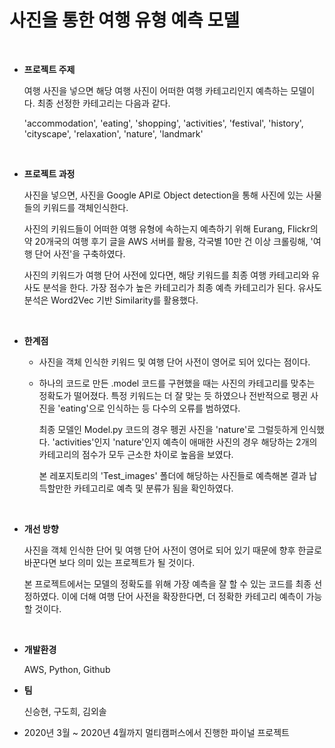 # 사진을 통한 여행 유형 예측 모델

<br>

- **프로젝트 주제**

  여행 사진을 넣으면 해당 여행 사진이 어떠한 여행 카테고리인지 예측하는 모델이다. 최종 선정한 카테고리는 다음과 같다. 

  'accommodation', 'eating', 'shopping', 'activities', 'festival', 'history', 'cityscape', 'relaxation', 'nature', 'landmark' 

  <br>

- **프로젝트 과정**

  사진을 넣으면, 사진을 Google API로 Object detection을 통해 사진에 있는 사물들의 키워드를 객체인식한다.

  사진의 키워드들이 어떠한 여행 유형에 속하는지 예측하기 위해 Eurang, Flickr의 약 20개국의 여행 후기 글을 AWS 서버를 활용, 각국별 10만 건 이상 크롤링해, '여행 단어 사전'을 구축하였다.

  사진의 키워드가 여행 단어 사전에 있다면, 해당 키워드를 최종 여행 카테고리와 유사도 분석을 한다. 가장 점수가 높은 카테고리가 최종 예측 카테고리가 된다. 유사도 분석은 Word2Vec 기반 Similarity를 활용했다. 

  <br>

- **한계점**

  - 사진을 객체 인식한 키워드 및 여행 단어 사전이 영어로 되어 있다는 점이다.

  - 하나의 코드로 만든 .model 코드를 구현했을 때는 사진의 카테고리를 맞추는 정확도가 떨어졌다. 특정 키워드는 더 잘 맞는 듯 하였으나 전반적으로 펭귄 사진을 'eating'으로 인식하는 등 다수의 오류를 범하였다. 

    최종 모델인 Model.py 코드의 경우 펭귄 사진을 'nature'로 그럴듯하게 인식했다. 'activities'인지 'nature'인지 예측이 애매한 사진의 경우 해당하는 2개의 카테고리의 점수가 모두 근소한 차이로 높음을 보였다.

    본 레포지토리의 'Test_images' 폴더에 해당하는 사진들로 예측해본 결과 납득할만한 카테고리로 예측 및 분류가 됨을 확인하였다.

  <br>

- **개선 방향**

  사진을 객체 인식한 단어 및 여행 단어 사전이 영어로 되어 있기 때문에 향후 한글로 바꾼다면 보다 의미 있는 프로젝트가 될 것이다.

  본 프로젝트에서는 모델의 정확도를 위해 가장 예측을 잘 할 수 있는 코드를 최종 선정하였다. 이에 더해 여행 단어 사전을 확장한다면, 더 정확한 카테고리 예측이 가능할 것이다. 

  <br>

- **개발환경**

  AWS, Python, Github

- **팀**

  신승현, 구도희, 김외솔

- 2020년 3월 ~ 2020년 4월까지 멀티캠퍼스에서 진행한 파이널 프로젝트